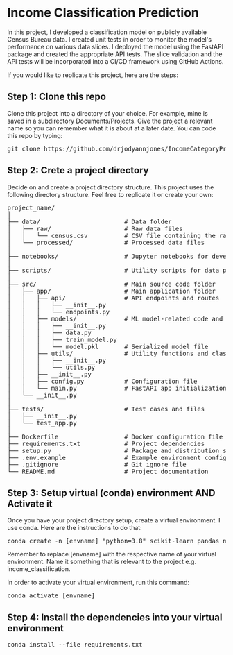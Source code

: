 # Income Classification Prediction

In this project, I developed a classification model on publicly available Census Bureau data. I created unit tests in order to monitor the model's performance on various data slices. I deployed the model using the FastAPI package and created the appropriate API tests. The slice validation and the API tests will be incorporated into a CI/CD framework using GitHub Actions.

If you would like to replicate this project, here are the steps:

## Step 1: Clone this repo

Clone this project into a directory of your choice. For example, mine is saved in a subdirectory Documents/Projects. Give the project a relevant name so you can remember what it is about at a later date. You can code this repo by typing:

<pre>git clone https://github.com/drjodyannjones/IncomeCategoryPrediction.git</pre>

## Step 2: Crete a project directory

Decide on and create a project directory structure. This project uses the following directory structure. Feel free to replicate it or create your own:

<pre>
project_name/
│
├── data/                       # Data folder
│   ├── raw/                    # Raw data files
│   │   └── census.csv          # CSV file containing the raw dataset
│   └── processed/              # Processed data files
│
├── notebooks/                  # Jupyter notebooks for development, exploration, and visualization
│
├── scripts/                    # Utility scripts for data preprocessing or model evaluation
│
├── src/                        # Main source code folder
│   ├── app/                    # Main application folder
│   │   ├── api/                # API endpoints and routes
│   │   │   ├── __init__.py
│   │   │   └── endpoints.py
│   │   ├── models/             # ML model-related code and files
│   │   │   ├── __init__.py
│   │   │   ├── data.py
│   │   │   ├── train_model.py
│   │   │   └── model.pkl       # Serialized model file
│   │   ├── utils/              # Utility functions and classes
│   │   │   ├── __init__.py
│   │   │   └── utils.py
│   │   ├── __init__.py
│   │   ├── config.py           # Configuration file
│   │   └── main.py             # FastAPI app initialization and configuration
│   └── __init__.py
│
├── tests/                      # Test cases and files
│   ├── __init__.py
│   └── test_app.py
│
├── Dockerfile                  # Docker configuration file
├── requirements.txt            # Project dependencies
├── setup.py                    # Package and distribution setup
├── .env.example                # Example environment configuration file
├── .gitignore                  # Git ignore file
└── README.md                   # Project documentation
</pre>

## Step 3: Setup virtual (conda) environment AND Activate it

Once you have your project directory setup, create a virtual environment. I use conda. Here are the instructions to do that:

<pre>conda create -n [envname] "python=3.8" scikit-learn pandas numpy pytest jupyter jupyterlab fastapi uvicorn -c conda-forge</pre>

Remember to replace [envname] with the respective name of your virtual environment. Name it something that is relevant to the project e.g. income_classification.

In order to activate your virtual environment, run this command:

<pre>conda activate [envname]</pre>

## Step 4: Install the dependencies into your virtual environment

<pre>conda install --file requirements.txt</pre>

```

```
